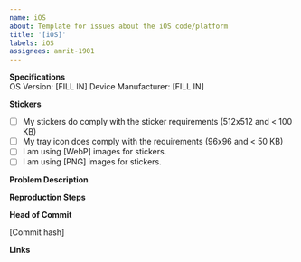 ```yaml
---
name: iOS
about: Template for issues about the iOS code/platform
title: '[iOS]'
labels: iOS
assignees: amrit-1901
---
```

<!-- 
Only use the GitHub Issues section if you discovered issues with the code itself. Do not mistake the Issues page as a help desk. You can ask for help at [Stack Overflow](https://stackoverflow.com/). 
-->

**Specifications**  
OS Version: [FILL IN]
Device Manufacturer: [FILL IN]

**Stickers**
- [ ] My stickers do comply with the sticker requirements (512x512 and < 100 KB)
- [ ] My tray icon does comply with the requirements (96x96 and < 50 KB)
- [ ] I am using [WebP] images for stickers.
- [ ] I am using [PNG] images for stickers.

**Problem Description**  
<!-- FILL IN WITH DETAILED DESCRIPTION OF THE PROBLEM -->

**Reproduction Steps**  
<!-- FILL IN WITH DETAILED REPRODUCTION STEPS -->

**Head of Commit**
<!--
Do you have the latest commit from master? If not, please update your repo to the latest commit in master, and try again. If issue still occurs, please note down the commit hash (from this repo) here:
-->
[Commit hash]

**Links**  
<!-- FILL IN APP STORE LINK AND/OR LINK TO SOURCE CODE ON GIT -->
